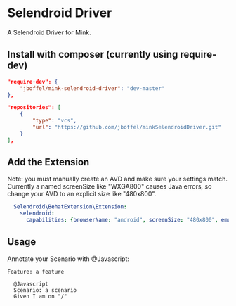 # Selendroid Driver

A Selendroid Driver for Mink.

## Install with composer (currently using require-dev)
```json
"require-dev": {
    "jboffel/mink-selendroid-driver": "dev-master"
},

"repositories": [
    {
        "type": "vcs",
        "url": "https://github.com/jboffel/minkSelendroidDriver.git"
    }
],
```

## Add the Extension

Note: you must manually create an AVD and make sure your settings match. Currently a named screenSize like "WXGA800" causes Java errors, so change your AVD to an explicit size like "480x800".
```yml
  Selendroid\BehatExtension\Extension:
    selendroid:
      capabilities: {browserName: "android", screenSize: "480x800", emulator: true, platformVersion: "19"}
```

## Usage
Annotate your Scenario with @Javascript:
```
Feature: a feature
  
  @Javascript
  Scenario: a scenario
  Given I am on "/"
```
